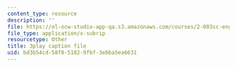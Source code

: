 ```yaml
---
content_type: resource
description: ''
file: https://ol-ocw-studio-app-qa.s3.amazonaws.com/courses/2-003sc-engineering-dynamics-fall-2011/bd3b54cd58f051829fbf3ebba5ea6631_wzEqF_UQkks.vtt
file_type: application/x-subrip
resourcetype: Other
title: 3play caption file
uid: bd3b54cd-58f0-5182-9fbf-3ebba5ea6631
---
```

